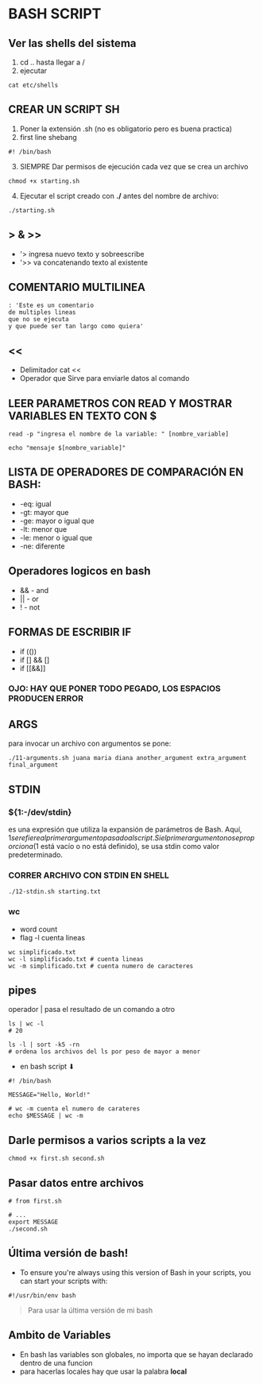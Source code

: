 # BASH SCRIPT

## Ver las shells del sistema

1. cd .. hasta llegar a /
2. ejecutar

```shell
cat etc/shells
```

## CREAR UN SCRIPT SH

1. Poner la extensión .sh (no es obligatorio pero es buena practica)
2. first line shebang

```shell
#! /bin/bash
```

3. SIEMPRE Dar permisos de ejecución cada vez que se crea un archivo

```shell
chmod +x starting.sh
```

4. Ejecutar el script creado con **./** antes del nombre de archivo:

```shell
./starting.sh
```

## > & >>

- '> ingresa nuevo texto y sobreescribe
- '>> va concatenando texto al existente

## COMENTARIO MULTILINEA

```shell
: 'Este es un comentario
de multiples lineas
que no se ejecuta
y que puede ser tan largo como quiera'
```

## <<

- Delimitador cat <<
- Operador que Sirve para enviarle datos al comando

## LEER PARAMETROS CON READ Y MOSTRAR VARIABLES EN TEXTO CON $

```shell
read -p "ingresa el nombre de la variable: " [nombre_variable]

echo "mensaje $[nombre_variable]"
```

## LISTA DE OPERADORES DE COMPARACIÓN EN BASH:

- -eq: igual
- -gt: mayor que
- -ge: mayor o igual que
- -lt: menor que
- -le: menor o igual que
- -ne: diferente

## Operadores logicos en bash

- && - and
- || - or
- ! - not

## FORMAS DE ESCRIBIR IF

- if (())
- if [] && []
- if [[&&]]

### OJO: HAY QUE PONER TODO PEGADO, LOS ESPACIOS PRODUCEN ERROR

## ARGS

para invocar un archivo con argumentos se pone:

```shell
./11-arguments.sh juana maria diana another_argument extra_argument final_argument
```

## STDIN

### ${1:-/dev/stdin}

es una expresión que utiliza la expansión de parámetros de Bash. Aquí, ${1} se refiere al primer argumento pasado al script. Si el primer argumento no se proporciona ($1 está vacío o no está definido), se usa stdin como valor predeterminado.

### CORRER ARCHIVO CON STDIN EN SHELL

```shell
./12-stdin.sh starting.txt
```

### wc

- word count
- flag -l cuenta lineas

```shell
wc simplificado.txt
wc -l simplificado.txt # cuenta lineas
wc -m simplificado.txt # cuenta numero de caracteres
```

## pipes

operador | pasa el resultado de un comando a otro

```shell
ls | wc -l
# 20
```

```shell
ls -l | sort -k5 -rn
# ordena los archivos del ls por peso de mayor a menor
```

- en bash script ⬇

```shell
#! /bin/bash

MESSAGE="Hello, World!"

# wc -m cuenta el numero de carateres
echo $MESSAGE | wc -m
```

## Darle permisos a varios scripts a la vez

```shell
chmod +x first.sh second.sh
```

## Pasar datos entre archivos

```shell
# from first.sh

# ...
export MESSAGE
./second.sh
```

## Última versión de bash!

- To ensure you're always using this version of Bash in your scripts, you can start your scripts with:

```shell
#!/usr/bin/env bash
```

> Para usar la última versión de mi bash

## Ambito de Variables

- En bash las variables son globales, no importa que se hayan declarado dentro de una funcion
- para hacerlas locales hay que usar la palabra **local**

